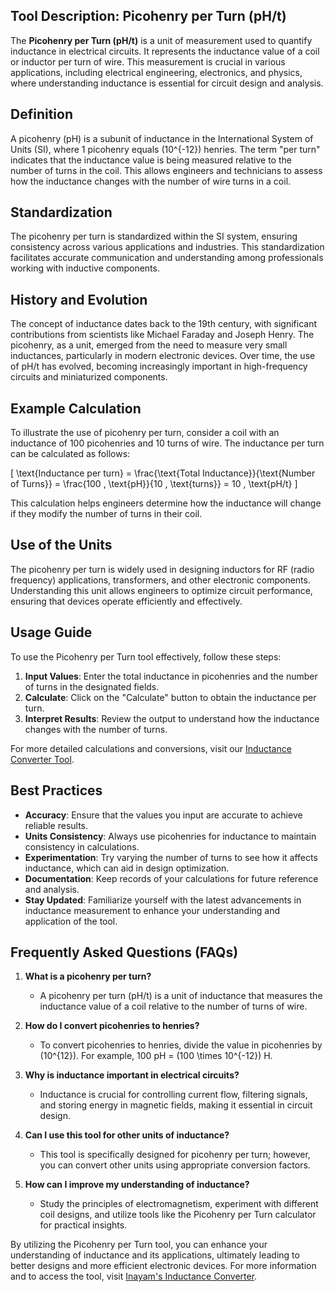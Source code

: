 ## Tool Description: Picohenry per Turn (pH/t)

The **Picohenry per Turn (pH/t)** is a unit of measurement used to quantify inductance in electrical circuits. It represents the inductance value of a coil or inductor per turn of wire. This measurement is crucial in various applications, including electrical engineering, electronics, and physics, where understanding inductance is essential for circuit design and analysis.

## Definition

A picohenry (pH) is a subunit of inductance in the International System of Units (SI), where 1 picohenry equals \(10^{-12}\) henries. The term "per turn" indicates that the inductance value is being measured relative to the number of turns in the coil. This allows engineers and technicians to assess how the inductance changes with the number of wire turns in a coil.

## Standardization

The picohenry per turn is standardized within the SI system, ensuring consistency across various applications and industries. This standardization facilitates accurate communication and understanding among professionals working with inductive components.

## History and Evolution

The concept of inductance dates back to the 19th century, with significant contributions from scientists like Michael Faraday and Joseph Henry. The picohenry, as a unit, emerged from the need to measure very small inductances, particularly in modern electronic devices. Over time, the use of pH/t has evolved, becoming increasingly important in high-frequency circuits and miniaturized components.

## Example Calculation

To illustrate the use of picohenry per turn, consider a coil with an inductance of 100 picohenries and 10 turns of wire. The inductance per turn can be calculated as follows:

\[
\text{Inductance per turn} = \frac{\text{Total Inductance}}{\text{Number of Turns}} = \frac{100 \, \text{pH}}{10 \, \text{turns}} = 10 \, \text{pH/t}
\]

This calculation helps engineers determine how the inductance will change if they modify the number of turns in their coil.

## Use of the Units

The picohenry per turn is widely used in designing inductors for RF (radio frequency) applications, transformers, and other electronic components. Understanding this unit allows engineers to optimize circuit performance, ensuring that devices operate efficiently and effectively.

## Usage Guide

To use the Picohenry per Turn tool effectively, follow these steps:

1. **Input Values**: Enter the total inductance in picohenries and the number of turns in the designated fields.
2. **Calculate**: Click on the "Calculate" button to obtain the inductance per turn.
3. **Interpret Results**: Review the output to understand how the inductance changes with the number of turns.

For more detailed calculations and conversions, visit our [Inductance Converter Tool](https://www.inayam.co/unit-converter/inductance).

## Best Practices

- **Accuracy**: Ensure that the values you input are accurate to achieve reliable results.
- **Units Consistency**: Always use picohenries for inductance to maintain consistency in calculations.
- **Experimentation**: Try varying the number of turns to see how it affects inductance, which can aid in design optimization.
- **Documentation**: Keep records of your calculations for future reference and analysis.
- **Stay Updated**: Familiarize yourself with the latest advancements in inductance measurement to enhance your understanding and application of the tool.

## Frequently Asked Questions (FAQs)

1. **What is a picohenry per turn?**
   - A picohenry per turn (pH/t) is a unit of inductance that measures the inductance value of a coil relative to the number of turns of wire.

2. **How do I convert picohenries to henries?**
   - To convert picohenries to henries, divide the value in picohenries by \(10^{12}\). For example, 100 pH = \(100 \times 10^{-12}\) H.

3. **Why is inductance important in electrical circuits?**
   - Inductance is crucial for controlling current flow, filtering signals, and storing energy in magnetic fields, making it essential in circuit design.

4. **Can I use this tool for other units of inductance?**
   - This tool is specifically designed for picohenry per turn; however, you can convert other units using appropriate conversion factors.

5. **How can I improve my understanding of inductance?**
   - Study the principles of electromagnetism, experiment with different coil designs, and utilize tools like the Picohenry per Turn calculator for practical insights.

By utilizing the Picohenry per Turn tool, you can enhance your understanding of inductance and its applications, ultimately leading to better designs and more efficient electronic devices. For more information and to access the tool, visit [Inayam's Inductance Converter](https://www.inayam.co/unit-converter/inductance).